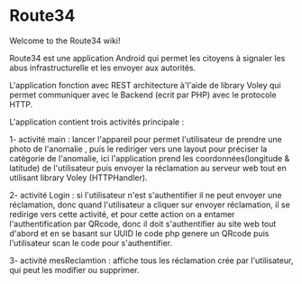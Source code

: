 # Route34
Welcome to the Route34 wiki!

Route34 est une application Android qui permet les citoyens à signaler les abus infrastructurelle et les envoyer aux autorités.

L'application fonction avec REST architecture à'l'aide de library Voley qui permet communiquer avec le Backend (ecrit par PHP) avec le protocole HTTP.

L'application contient trois activités principale :

1- activité main : lancer l'appareil pour permet l'utilisateur de prendre une photo de l'anomalie , puis le rediriger vers une layout pour préciser la catégorie de l'anomalie, ici l'application prend les coordonnées(longitude & latitude) de l'utilisateur puis envoyer la réclamation au serveur web tout en utilisant library Voley (HTTPHandler).

2- activité Login : si l'utilisateur n'est s'authentifier il ne peut envoyer une réclamation, donc quand l'utilisateur a cliquer sur envoyer réclamation, il se redirige vers cette activité, et pour cette action on a entamer l'authentification par QRcode, donc il doit s'authentifier au site web tout d'abord et en se basant sur UUID le code php genere un QRcode puis l'utilisateur scan le code pour s'authentifier.

3- activité mesReclamtion : affiche tous les réclamation crée par l'utilisateur, qui peut les modifier ou supprimer.
